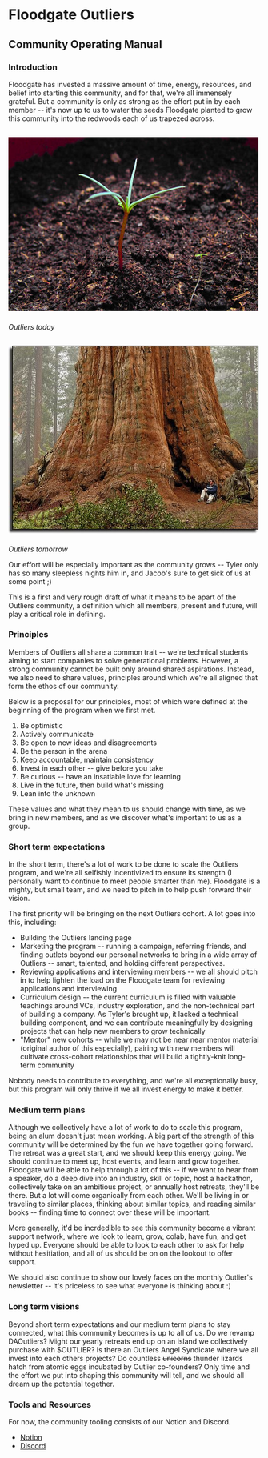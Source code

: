 # Floodgate Outliers
## Community Operating Manual
### Introduction
Floodgate has invested a massive amount of time, energy, resources, and belief into
starting this community, and for that, we're all immensely grateful.
But a community is only as strong as the effort put in by each member -- it's now
up to us to water the seeds Floodgate planted to grow this community into the
redwoods each of us trapezed across.

![Redwood sprout](./img/sprout.jpeg)
---
*Outliers today*

![Bigass Redwood](./img/redwood.jpeg)
---
*Outliers tomorrow*

Our effort will be especially important as the community grows -- Tyler only has
so many sleepless nights him in, and Jacob's sure to get sick of us at some
point ;)

This is a first and very rough draft of what it means to be apart of the Outliers
community, a definition which all members, present and future, will play
a critical role in defining.

### Principles
Members of Outliers all share a common trait -- we're technical students
aiming to start companies to solve generational problems. However, a strong community cannot be built
only around shared aspirations. Instead, we also need to share values,
principles around which we're all aligned that form the ethos of our community.

Below is a proposal for our principles, most of which were defined at the
beginning of the program when we first met.

1. Be optimistic
2. Actively communicate
3. Be open to new ideas and disagreements
4. Be the person in the arena
5. Keep accountable, maintain consistency
6. Invest in each other -- give before you take
7. Be curious -- have an insatiable love for learning
8. Live in the future, then build what's missing
9. Lean into the unknown

These values and what they mean to us should change with time, as we bring
in new members, and as we discover what's important to us as a group.

### Short term expectations
In the short term, there's a lot of work to be done to scale the Outliers
program, and we're all selfishly incentivized to ensure its strength (I
personally want to continue to meet people smarter than me). Floodgate is a
mighty, but small team, and we need to pitch in to help push forward their
vision.

The first priority will be bringing on the next Outliers cohort. A lot goes into
this, including:

- Building the Outliers landing page
- Marketing the program -- running a campaign, referring friends, and finding
  outlets beyond our personal networks to bring in a wide array of Outliers --
  smart, talented, and holding different perspectives.
- Reviewing applications and interviewing members -- we all should pitch in to
  help lighten the load on the Floodgate team for reviewing applications and
  interviewing
- Curriculum design -- the current curriculum is filled with valuable
  teachings around VCs, industry exploration, and the non-technical part of
  building a company. As Tyler's brought up, it lacked a technical building
  component, and we can contribute meaningfully by designing projects that can
  help new members to grow technically
- "Mentor" new cohorts -- while we may not be near near mentor material (original author of this especially), pairing with
  new members will cultivate cross-cohort relationships that will build a
  tightly-knit long-term community

Nobody needs to contribute to everything, and we're all exceptionally busy,
but this program will only thrive if we all invest energy to make it better.

### Medium term plans
Although we collectively have a lot of work to do to scale this program, being
an alum doesn't just mean working. A big part of the strength of this community
will be determined by the fun we have together going forward. The retreat was a
great start, and we should keep this energy going. We should continue to meet
up, host events, and learn and grow together. Floodgate will be able to help
through a lot of this -- if we want to hear from a speaker, do a deep dive into
an industry, skill or topic, host a hackathon, collectively take on an ambitious
project, or annually host retreats, they'll be there. But a lot will come organically
from each other. We'll be living in or traveling to similar places, thinking about similar
topics, and reading similar books -- finding time to connect over these will be
important.

More generally, it'd be incrdedible to see this community become a vibrant support network,
where we look to learn, grow, colab, have fun, and get hyped up. Everyone should
be able to look to each other to ask for help without hesitiation, and all of us
should be on on the lookout to offer support.

We should also continue to show our lovely faces on the monthly Outlier's
newsletter -- it's priceless to see what everyone is thinking about :)

### Long term visions
Beyond short term expectations and our medium term plans to stay connected, what
this community becomes is up to all of us. Do we revamp DAOutliers?
Might our yearly retreats end up on an island we collectively purchase with
$OUTLIER? Is there an Outliers Angel Syndicate
where we all invest into each others projects? Do countless ~~unicorns~~ thunder
lizards hatch from atomic eggs incubated by Outlier co-founders? Only time and
the effort we put into shaping this community will tell, and we should all dream
up the potential together.

### Tools and Resources
For now, the community tooling consists of our Notion and Discord.
- [Notion](https://www.notion.so/floodgateoutliers/Community-a36be87df38c486e8ff06812648ba4b4)
- [Discord](https://discord.gg/hk5JB2EY)
